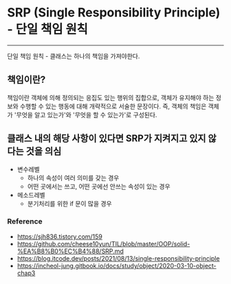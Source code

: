 # SRP (Single Responsibility Principle) - 단일 책임 원칙
<hr>

단일 책임 원칙 - 클래스는 하나의 책임을 가져야한다.

## 책임이란?

책임이란 객체에 의해 정의되는 응집도 있는 행위의 집합으로, 객체가 유지해야 하는 정보와 수행할 수 있는 행동에 대해 개략적으로 서술한 문장이다.
즉, 객체의 책임은 객체가 '무엇을 알고 있는가'와 '무엇을 할 수 있는가'로 구성된다.

## 클래스 내의 해당 사항이 있다면 SRP가 지켜지고 있지 않다는 것을 의심
- 변수레벨
  - 하나의 속성이 여러 의미를 갖는 경우
  - 어떤 곳에서는 쓰고, 어떤 곳에선 안쓰는 속성이 있는 경우
- 메소드레벨
  - 분기처리를 위한 if 문이 많을 경우

### Reference
- https://sjh836.tistory.com/159
- https://github.com/cheese10yun/TIL/blob/master/OOP/solid-%EA%B8%B0%EC%B4%88/SRP.md
- https://blog.itcode.dev/posts/2021/08/13/single-responsibility-principle
- https://incheol-jung.gitbook.io/docs/study/object/2020-03-10-object-chap3